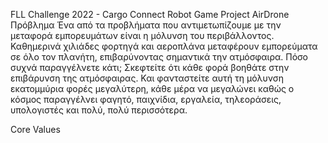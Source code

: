 FLL Challenge 2022 - Cargo Connect
Robot Game
Project
AirDrone
Πρόβλημα
Ένα από τα προβλήματα που αντιμετωπίζουμε με την μεταφορά εμπορευμάτων είναι η μόλυνση του περιβάλλοντος. Καθημερινά χιλιάδες φορτηγά και αεροπλάνα μεταφέρουν εμπορεύματα σε όλο τον πλανήτη, επιβαρύνοντας σημαντικά την ατμόσφαιρα. Πόσο συχνά παραγγέλνετε κάτι; Σκεφτείτε ότι κάθε φορά βοηθάτε στην επιβάρυνση της ατμόσφαιρας. Και φανταστείτε αυτή τη μόλυνση εκατομμύρια φορές μεγαλύτερη, κάθε μέρα να μεγαλώνει καθώς ο κόσμος παραγγέλνει φαγητό, παιχνίδια, εργαλεία, τηλεοράσεις, υπολογιστές και πολύ, πολύ περισσότερα.

Core Values


